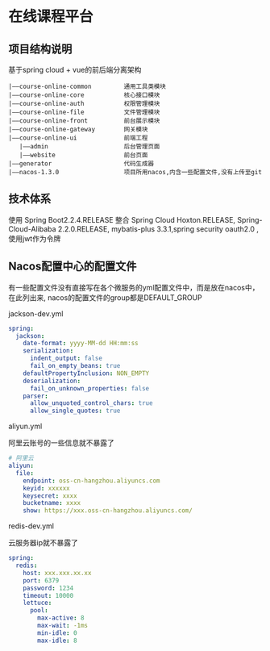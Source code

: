 # 在线课程平台

## 项目结构说明
基于spring cloud + vue的前后端分离架构
```
|——course-online-common    		通用工具类模块
|——course-online-core 			核心接口模块
|——course-online-auth 			权限管理模块
|——course-online-file 			文件管理模块
|——course-online-front 			前台展示模块
|——course-online-gateway		网关模块
|——course-online-ui    	        前端工程
   |——admin                     后台管理页面
   |——website                   前台页面
|——generator                    代码生成器
|——nacos-1.3.0                  项目所用nacos,内含一些配置文件,没有上传至git

```



## 技术体系

使用 Spring Boot2.2.4.RELEASE 
整合 Spring Cloud Hoxton.RELEASE, Spring-Cloud-Alibaba 2.2.0.RELEASE,
mybatis-plus 3.3.1,spring security oauth2.0 ,使用jwt作为令牌

## Nacos配置中心的配置文件
有一些配置文件没有直接写在各个微服务的yml配置文件中，而是放在nacos中，在此列出来, nacos的配置文件的group都是DEFAULT_GROUP

jackson-dev.yml

```yaml
spring:
  jackson:
    date-format: yyyy-MM-dd HH:mm:ss
    serialization:
      indent_output: false
      fail_on_empty_beans: true
    defaultPropertyInclusion: NON_EMPTY
    deserialization:
      fail_on_unknown_properties: false
    parser:
      allow_unquoted_control_chars: true
      allow_single_quotes: true
```

aliyun.yml

阿里云账号的一些信息就不暴露了

```yaml
# 阿里云
aliyun:
  file:
    endpoint: oss-cn-hangzhou.aliyuncs.com
    keyid: xxxxxx
    keysecret: xxxx
    bucketname: xxxx
    show: https://xxx.oss-cn-hangzhou.aliyuncs.com/
```

redis-dev.yml

云服务器ip就不暴露了

```yaml
spring:
  redis:
    host: xxx.xxx.xx.xx
    port: 6379
    password: 1234
    timeout: 10000
    lettuce:
      pool:
        max-active: 8
        max-wait: -1ms
        min-idle: 0
        max-idle: 8
```

